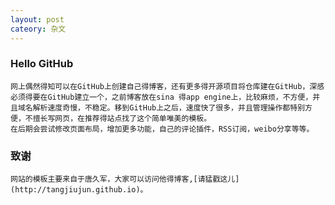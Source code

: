 ```yaml
---
layout: post
cateory: 杂文
---
```


### Hello GitHub 
    网上偶然得知可以在GitHub上创建自己得博客，还有更多得开源项目将仓库建在GitHub，深感必须得要在GitHub建立一个，之前博客放在sina 得app engine上，比较麻烦，不方便，并且域名解析速度奇慢，不稳定。移到GitHub上之后，速度快了很多，并且管理操作都特别方便，不擅长写网页，在推荐得站点找了这个简单唯美的模板。
    在后期会尝试修改页面布局，增加更多功能，自己的评论插件，RSS订阅，weibo分享等等。
### 致谢
    网站的模板主要来自于唐久军，大家可以访问他得博客,[请猛戳这儿](http://tangjiujun.github.io)。
